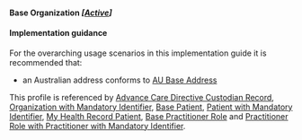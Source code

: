 #### Base Organization *[[Active](http://hl7.org/fhir/stu3/valueset-publication-status.html)]*

#### Implementation guidance
For the overarching usage scenarios in this implementation guide it is recommended that:
* an Australian address conforms to [AU Base Address](https://build.fhir.org/ig/hl7au/au-fhir-base-stu3/StructureDefinition-au-address.html)

This profile is referenced by 
[Advance Care Directive Custodian Record](StructureDefinition-composition-acdcr-1.html), [Organization with Mandatory Identifier](StructureDefinition-organization-ident-1.html), [Base Patient](StructureDefinition-patient-dh-base-1.html), [Patient with Mandatory Identifier](StructureDefinition-patient-ident-1.html), [My Health Record Patient](StructureDefinition-patient-mhr-1.html), [Base Practitioner Role](StructureDefinition-practitionerrole-dh-base-1.html) and [Practitioner Role with Practitioner with Mandatory Identifier](StructureDefinition-practitionerrole-withpractitionerident-1.html).